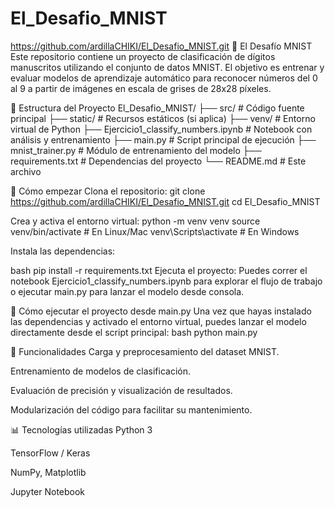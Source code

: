 # El_Desafio_MNIST
https://github.com/ardillaCHIKI/El_Desafio_MNIST.git
🧠 El Desafío MNIST
Este repositorio contiene un proyecto de clasificación de dígitos manuscritos utilizando el conjunto de datos MNIST. El objetivo es entrenar y evaluar modelos de aprendizaje automático para reconocer números del 0 al 9 a partir de imágenes en escala de grises de 28x28 píxeles.

📁 Estructura del Proyecto
El_Desafio_MNIST/
├── src/                      # Código fuente principal
├── static/                  # Recursos estáticos (si aplica)
├── venv/                    # Entorno virtual de Python
├── Ejercicio1_classify_numbers.ipynb  # Notebook con análisis y entrenamiento
├── main.py                  # Script principal de ejecución
├── mnist_trainer.py         # Módulo de entrenamiento del modelo
├── requirements.txt         # Dependencias del proyecto
└── README.md                # Este archivo

🚀 Cómo empezar
Clona el repositorio:
git clone https://github.com/ardillaCHIKI/El_Desafio_MNIST.git
cd El_Desafio_MNIST

Crea y activa el entorno virtual:
python -m venv venv
source venv/bin/activate  # En Linux/Mac
venv\\Scripts\\activate   # En Windows

Instala las dependencias:

bash
pip install -r requirements.txt
Ejecuta el proyecto: Puedes correr el notebook Ejercicio1_classify_numbers.ipynb para explorar el flujo de trabajo o ejecutar main.py para lanzar el modelo desde consola.

🚀 Cómo ejecutar el proyecto desde main.py
Una vez que hayas instalado las dependencias y activado el entorno virtual, puedes lanzar el modelo directamente desde el script principal:
bash
python main.py

🧪 Funcionalidades
Carga y preprocesamiento del dataset MNIST.

Entrenamiento de modelos de clasificación.

Evaluación de precisión y visualización de resultados.

Modularización del código para facilitar su mantenimiento.

📊 Tecnologías utilizadas
Python 3

TensorFlow / Keras

NumPy, Matplotlib

Jupyter Notebook
